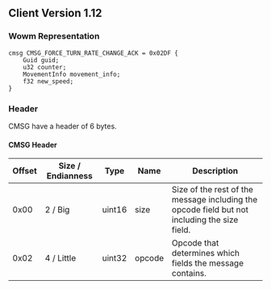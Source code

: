 ## Client Version 1.12

### Wowm Representation
```rust,ignore
cmsg CMSG_FORCE_TURN_RATE_CHANGE_ACK = 0x02DF {
    Guid guid;    
    u32 counter;    
    MovementInfo movement_info;    
    f32 new_speed;    
}

```
### Header
CMSG have a header of 6 bytes.

#### CMSG Header
| Offset | Size / Endianness | Type   | Name   | Description |
| ------ | ----------------- | ------ | ------ | ----------- |
| 0x00   | 2 / Big           | uint16 | size   | Size of the rest of the message including the opcode field but not including the size field.|
| 0x02   | 4 / Little        | uint32 | opcode | Opcode that determines which fields the message contains.|

